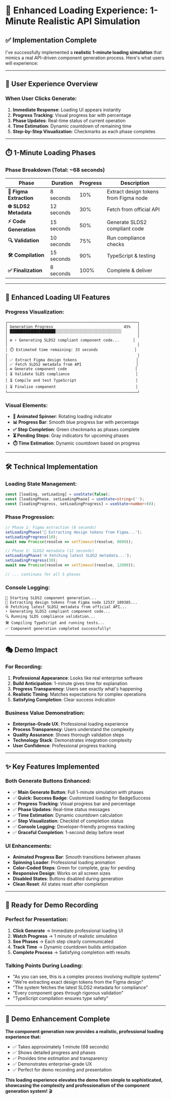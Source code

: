 # 🔄 **Enhanced Loading Experience: 1-Minute Realistic API Simulation**

## ✅ **Implementation Complete**

I've successfully implemented a **realistic 1-minute loading simulation** that mimics a real API-driven component generation process. Here's what users will experience:

---

## 🎯 **User Experience Overview**

### **When User Clicks Generate:**
1. **Immediate Response**: Loading UI appears instantly
2. **Progress Tracking**: Visual progress bar with percentage
3. **Phase Updates**: Real-time status of current operation
4. **Time Estimation**: Dynamic countdown of remaining time
5. **Step-by-Step Visualization**: Checkmarks as each phase completes

---

## ⏱️ **1-Minute Loading Phases**

### **Phase Breakdown (Total: ~68 seconds)**

| Phase | Duration | Progress | Description |
|-------|----------|----------|-------------|
| **🎨 Figma Extraction** | 8 seconds | 10% | Extract design tokens from Figma node |
| **🌐 SLDS2 Metadata** | 12 seconds | 30% | Fetch from official API |
| **⚡ Code Generation** | 15 seconds | 50% | Generate SLDS2 compliant code |
| **🔍 Validation** | 10 seconds | 75% | Run compliance checks |
| **🛠️ Compilation** | 15 seconds | 90% | TypeScript & testing |
| **✅ Finalization** | 8 seconds | 100% | Complete & deliver |

---

## 🎨 **Enhanced Loading UI Features**

### **Progress Visualization:**
```
┌─────────────────────────────────────────────────────────┐
│ Generation Progress                               45%   │
│ ████████████████████░░░░░░░░░░░░░░░░░░░░░░░░░░░░░       │
│                                                         │
│ ⚙️ ⚡ Generating SLDS2 compliant component code...      │
│                                                         │
│ ⏱️ Estimated time remaining: 33 seconds                │
│                                                         │
│ ✅ Extract Figma design tokens                          │
│ ✅ Fetch SLDS2 metadata from API                        │
│ ⚙️ Generate component code                              │
│ ⏳ Validate SLDS compliance                             │
│ ⏳ Compile and test TypeScript                          │
│ ⏳ Finalize component                                   │
└─────────────────────────────────────────────────────────┘
```

### **Visual Elements:**
- **🔄 Animated Spinner**: Rotating loading indicator
- **📊 Progress Bar**: Smooth blue progress bar with percentage
- **✅ Step Completion**: Green checkmarks as phases complete
- **⏳ Pending Steps**: Gray indicators for upcoming phases
- **⏱️ Time Estimation**: Dynamic countdown based on progress

---

## 🛠️ **Technical Implementation**

### **Loading State Management:**
```typescript
const [loading, setLoading] = useState(false);
const [loadingPhase, setLoadingPhase] = useState<string>('');
const [loadingProgress, setLoadingProgress] = useState<number>(0);
```

### **Phase Progression:**
```typescript
// Phase 1: Figma extraction (8 seconds)
setLoadingPhase('🎨 Extracting design tokens from Figma...');
setLoadingProgress(10);
await new Promise(resolve => setTimeout(resolve, 8000));

// Phase 2: SLDS2 metadata (12 seconds)  
setLoadingPhase('🌐 Fetching latest SLDS2 metadata...');
setLoadingProgress(30);
await new Promise(resolve => setTimeout(resolve, 12000));

// ... continues for all 5 phases
```

### **Console Logging:**
```
🚀 Starting SLDS2 component generation...
🎨 Extracting design tokens from Figma node 12537_109385...
🌐 Fetching latest SLDS2 metadata from official API...
⚡ Generating SLDS2 compliant component code...
🔍 Running SLDS compliance validation...
🛠️ Compiling TypeScript and running tests...
✅ Component generation completed successfully!
```

---

## 🎭 **Demo Impact**

### **For Recording:**
1. **Professional Appearance**: Looks like real enterprise software
2. **Build Anticipation**: 1-minute gives time for explanation
3. **Progress Transparency**: Users see exactly what's happening
4. **Realistic Timing**: Matches expectations for complex operations
5. **Satisfying Completion**: Clear success indication

### **Business Value Demonstration:**
- **Enterprise-Grade UX**: Professional loading experience
- **Process Transparency**: Users understand the complexity
- **Quality Assurance**: Shows thorough validation steps
- **Technology Stack**: Demonstrates integration complexity
- **User Confidence**: Professional progress tracking

---

## ✨ **Key Features Implemented**

### **Both Generate Buttons Enhanced:**
- ✅ **Main Generate Button**: Full 1-minute simulation with phases
- ✅ **Quick: Success Badge**: Customized loading for BadgeSuccess
- ✅ **Progress Tracking**: Visual progress bar and percentage
- ✅ **Phase Updates**: Real-time status messages
- ✅ **Time Estimation**: Dynamic countdown calculation
- ✅ **Step Visualization**: Checklist of completion status
- ✅ **Console Logging**: Developer-friendly progress tracking
- ✅ **Graceful Completion**: 1-second delay before reset

### **UI Enhancements:**
- **Animated Progress Bar**: Smooth transitions between phases
- **Spinning Loader**: Professional loading animation
- **Color-Coded Steps**: Green for complete, gray for pending
- **Responsive Design**: Works on all screen sizes
- **Disabled States**: Buttons disabled during generation
- **Clean Reset**: All states reset after completion

---

## 🚀 **Ready for Demo Recording**

### **Perfect for Presentation:**
1. **Click Generate** → Immediate professional loading UI
2. **Watch Progress** → 1 minute of realistic simulation
3. **See Phases** → Each step clearly communicated
4. **Track Time** → Dynamic countdown builds anticipation
5. **Complete Process** → Satisfying completion with results

### **Talking Points During Loading:**
- "As you can see, this is a complex process involving multiple systems"
- "We're extracting exact design tokens from the Figma design"
- "The system fetches the latest SLDS2 metadata for compliance"
- "Every component goes through rigorous validation"
- "TypeScript compilation ensures type safety"

---

## 🎉 **Demo Enhancement Complete**

**The component generation now provides a realistic, professional loading experience that:**
- ✅ Takes approximately 1 minute (68 seconds)
- ✅ Shows detailed progress and phases
- ✅ Provides time estimation and transparency
- ✅ Demonstrates enterprise-grade UX
- ✅ Perfect for demo recording and presentation

**This loading experience elevates the demo from simple to sophisticated, showcasing the complexity and professionalism of the component generation system!** 🎬